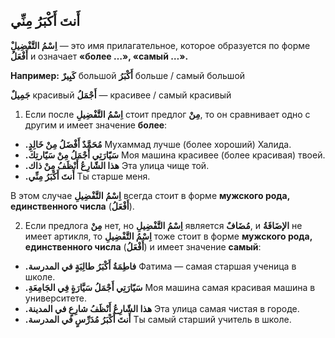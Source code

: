 ﻿
أَنتَ أَكْبَرُ مِنِّي
--

**ْاِسْمُ التَّفْضِيلِ** — это имя прилагательное, которое образуется по форме **أَفْعَلُ** и означает **«более …», «самый …».**
    

**Например:**
**كَبِيرٌ** большой
**أَكْبَرُ** больше / самый большой

**جَمِيلٌ** красивый
**أَجْمَلُ** — красивее / самый красивый


1.  Если после **اِسْمُ التَّفْضِيلِ** стоит предлог **مِنْ**, то он сравнивает одно с другим и имеет значение **более**:
    

-   **.مُحَمَّدٌ أَفْضَلُ مِنْ خَالِدٍ**
Мухаммад лучше (более хороший) Халида.
-   **.سَيّارَتِي أَجْمَلُ مِنْ سَيّارتِكَ**
Моя машина красивее (более красивая) твоей.    
-   **.هذا الشّارِعُ أَنْظَفُ مِنْ ذاك**
Эта улица чище той.
-   **.أَنتَ أَكْبَرُ مِنِّي**
Ты старше меня.
    

В этом случае **اِسْمُ التَّفْضِيلِ** всегда стоит в форме **мужского рода, единственного числа** (**أَفْعَلُ**).

2.  Если предлога **مِنْ** нет, но **اِسْمُ التَّفْضِيلِ** является **مُضَافٌ**, и **الإضَافَةُ** не имеет артикля, то **اِسْمُ التَّفْضِيلِ** тоже стоит в форме **мужского рода, единственного числа** (**أَفْعَلُ**) и имеет значение **самый**:
    

-   **.فاطِمَةُ أَكْبَرُ طالِبَةٍ في المدرسة**
Фатима — самая старшая ученица в школе.
-   **.سَيّارَتِي أَجْمَلُ سَيَّارَةٍ فِي الجَامِعَةِ**
Моя машина самая красивая машина в университете.
-   **.هذا الشّارِعُ أَنْظَفُ شارِعٍ في المدينة**
Эта улица самая чистая в городе.
-   **.أَنتَ أَكْبَرُ مُدَرِّسٍ في المدرسة**
Ты самый старший учитель в школе.
   
